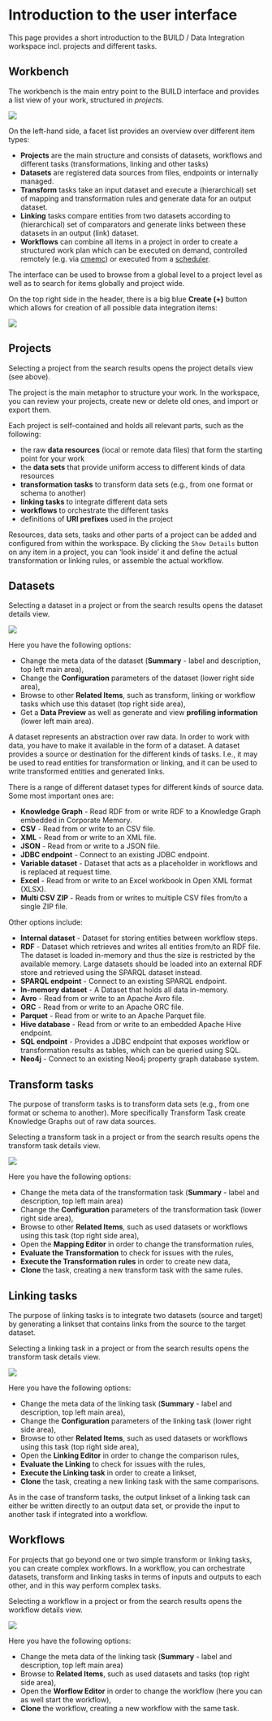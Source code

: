 # Introduction to the user interface

This page provides a short introduction to the BUILD / Data Integration workspace incl. projects and different tasks.

## Workbench

The workbench is the main entry point to the BUILD interface and provides a list view of your work, structured in _projects_.

![](build-ui-workbench.png)

On the left-hand side, a facet list provides an overview over different item types:

- **Projects** are the main structure and consists of datasets, workflows and different tasks (transformations, linking and other tasks)
- **Datasets** are registered data sources from files, endpoints or internally managed.
- **Transform** tasks take an input dataset and execute a (hierarchical) set of mapping and transformation rules and generate data for an output dataset.
- **Linking** tasks compare entities from two datasets according to (hierarchical) set of comparators and generate links between these datasets in an output (link) dataset.
- **Workflows** can combine all items in a project in order to create a structured work plan which can be executed on demand, controlled remotely (e.g. via [cmemc](/automate/cmemc-command-line-interface)) or executed from a [scheduler](/automate/scheduling-workflows).

The interface can be used to browse from a global level to a project level as well as to search for items globally and project wide.

On the top right side in the header, there is a big blue **Create (+)** button which allows for creation of all possible data integration items:

![](build-ui-datasets.png)

## Projects

Selecting a project from the search results opens the project details view (see above).

The project is the main metaphor to structure your work. In the workspace, you can review your projects, create new or delete old ones, and import or export them.

Each project is self-contained and holds all relevant parts, such as the following:

- the raw **data resources** (local or remote data files) that form the starting point for your work
- the **data sets** that provide uniform access to different kinds of data resources
- **transformation tasks** to transform data sets (e.g., from one format or schema to another)
- **linking tasks** to integrate different data sets
- **workflows** to orchestrate the different tasks
- definitions of **URI prefixes** used in the project

Resources, data sets, tasks and other parts of a project can be added and configured from within the workspace. By clicking the `Show Details` button on any item in a project, you can ‘look inside’ it and define the actual transformation or linking rules, or assemble the actual workflow.

## Datasets

Selecting a dataset in a project or from the search results opens the dataset details view.

![](build-ui-dataset-preview.png)

Here you have the following options:

- Change the meta data of the dataset (**Summary** - label and description, top left main area),
- Change the **Configuration** parameters of the dataset (lower right side area),
- Browse to other **Related Items**, such as transform, linking or workflow tasks which use this dataset (top right side area),
- Get a **Data Preview** as well as generate and view **profiling information** (lower left main area).

A dataset represents an abstraction over raw data. In order to work with data, you have to make it available in the form of a dataset. A dataset provides a source or destination for the different kinds of tasks. I.e., it may be used to read entities for transformation or linking, and it can be used to write transformed entities and generated links.

There is a range of different dataset types for different kinds of source data. Some most important ones are:

- **Knowledge Graph** - Read RDF from or write RDF to a Knowledge Graph embedded in Corporate Memory. 
- **CSV** - Read from or write to an CSV file.
- **XML** - Read from or write to an XML file.
- **JSON** - Read from or write to a JSON file.
- **JDBC endpoint** - Connect to an existing JDBC endpoint.
- **Variable dataset** - Dataset that acts as a placeholder in workflows and is replaced at request time.
- **Excel** - Read from or write to an Excel workbook in Open XML format (XLSX). 
- **Multi CSV ZIP** - Reads from or writes to multiple CSV files from/to a single ZIP file.

Other options include:

- **Internal dataset** - Dataset for storing entities between workflow steps.
- **RDF** - Dataset which retrieves and writes all entities from/to an RDF file. The dataset is loaded in-memory and thus the size is restricted by the available memory. Large datasets should be loaded into an external RDF store and retrieved using the SPARQL dataset instead. 
- **SPARQL endpoint** - Connect to an existing SPARQL endpoint.
- **In-memory dataset** - A Dataset that holds all data in-memory.
- **Avro** - Read from or write to an Apache Avro file.
- **ORC** - Read from or write to an Apache ORC file.
- **Parquet** - Read from or write to an Apache Parquet file.
- **Hive database** - Read from or write to an embedded Apache Hive endpoint. 
- **SQL endpoint** - Provides a JDBC endpoint that exposes workflow or transformation results as tables, which can be queried using SQL.
- **Neo4j** - Connect to an existing Neo4j property graph database system.

## Transform tasks

The purpose of transform tasks is to transform data sets (e.g., from one format or schema to another). More specifically Transform Task create Knowledge Graphs out of raw data sources.

Selecting a transform task in a project or from the search results opens the transform task details view.

![](build-ui-transform.png)<!-- TODO: update img -->

Here you have the following options:

- Change the meta data of the transformation task (**Summary** - label and description, top left main area)
- Change the **Configuration** parameters of the transformation task (lower right side area),
- Browse to other **Related Items**, such as used datasets or workflows using this task (top right side area),
- Open the **Mapping Editor** in order to change the transformation rules,
- **Evaluate the Transformation** to check for issues with the rules,
- **Execute the Transformation rules** in order to create new data,
- **Clone** the task, creating a new transform task with the same rules.

## Linking tasks

The purpose of linking tasks is to integrate two datasets (source and target) by generating a linkset that contains links from the source to the target dataset.

Selecting a linking task in a project or from the search results opens the transform task details view.

![](build-ui-linking.png) <!-- TODO: update img -->

Here you have the following options:

- Change the meta data of the linking task (**Summary** - label and description, top left main area),
- Change the **Configuration** parameters of the linking task (lower right side area),
- Browse to other **Related Items**, such as used datasets or workflows using this task (top right side area),
- Open the **Linking Editor** in order to change the comparison rules,
- **Evaluate the Linking** to check for issues with the rules,
- **Execute the Linking task** in order to create a linkset,
- **Clone** the task, creating a new linking task with the same comparisons.

As in the case of transform tasks, the output linkset of a linking task can either be written directly to an output data set, or provide the input to another task if integrated into a workflow.

## Workflows

For projects that go beyond one or two simple transform or linking tasks, you can create complex workflows. In a workflow, you can orchestrate datasets, transform and linking tasks in terms of inputs and outputs to each other, and in this way perform complex tasks.

Selecting a workflow in a project or from the search results opens the workflow details view.

![](build-ui-workflow.png)

Here you have the following options:

- Change the meta data of the linking task (**Summary** - label and description, top left main area)
- Browse to **Related Items**, such as used datasets and tasks (top right side area),
- Open the **Worflow Editor** in order to change the workflow (here you can as well start the workflow),
- **Clone** the workflow, creating a new workflow with the same task.
